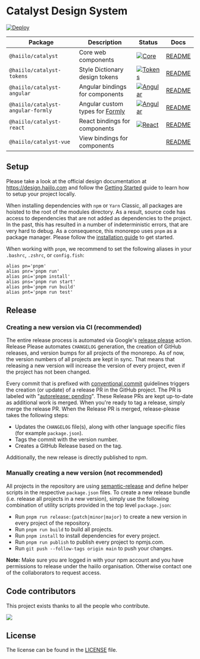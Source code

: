 # Catalyst Design System

[![Deploy](https://github.com/haiilo/catalyst/actions/workflows/deploy.yml/badge.svg)](https://github.com/haiilo/catalyst/actions/workflows/deploy.yml)

| Package | Description | Status | Docs |
| ------- | ----------- | ------ | ---- |
| `@haiilo/catalyst`           | Core web components               | [![Core](https://github.com/haiilo/catalyst/actions/workflows/core.yml/badge.svg)](https://github.com/haiilo/catalyst/actions/workflows/core.yml) | [README](https://github.com/haiilo/catalyst/blob/main/core/README.md) |
| `@haiilo/catalyst-tokens`    | Style Dictionary design tokens    | [![Tokens](https://github.com/haiilo/catalyst/actions/workflows/tokens.yml/badge.svg)](https://github.com/haiilo/catalyst/actions/workflows/tokens.yml) | [README](https://github.com/haiilo/catalyst/blob/main/tokens/README.md) |
| `@haiilo/catalyst-angular`   | Angular bindings for components   | [![Angular](https://github.com/haiilo/catalyst/actions/workflows/angular.yml/badge.svg)](https://github.com/haiilo/catalyst/actions/workflows/angular.yml) | [README](https://github.com/haiilo/catalyst/blob/main/angular/README.md) |
| `@haiilo/catalyst-angular-formly`   | Angular custom types for [Formly](https://formly.dev/)   | [![Angular](https://github.com/haiilo/catalyst/actions/workflows/angular.yml/badge.svg)](https://github.com/haiilo/catalyst/actions/workflows/angular.yml) | [README](https://github.com/haiilo/catalyst/blob/main/angular/README.md) |
| `@haiilo/catalyst-react`     | React bindings for components     | [![React](https://github.com/haiilo/catalyst/actions/workflows/react.yml/badge.svg)](https://github.com/haiilo/catalyst/actions/workflows/react.yml) | [README](https://github.com/haiilo/catalyst/blob/main/react/README.md) |
| `@haiilo/catalyst-vue`       | View bindings for components      |  | [README](https://github.com/haiilo/catalyst/blob/main/vue/README.md) |

## Setup

Please take a look at the official design documentation at
https://design.haiilo.com and follow the [Getting Started](https://design.haiilo.com/7a807c8eb/p/12e811-getting-started)
guide to learn how to setup your project locally.

When installing dependencies with `npm` or `Yarn` Classic, all packages are
hoisted to the root of the modules directory. As a result, source code has
access to dependencies that are not added as dependencies to the project. In the
past, this has resulted in a number of indeterministic errors, that are very
hard to debug. As a consequence, this monorepo uses `pnpm` as a package manager.
Please follow the [installation guide](https://pnpm.io/installation) to get
started.

When working with `pnpm`, we recommend to set the following aliases in your 
`.bashrc`, `.zshrc`, or `config.fish`:

```
alias pn='pnpm'
alias pnr='pnpm run'
alias pni='pnpm install'
alias pns='pnpm run start'
alias pnb='pnpm run build'
alias pnt='pnpm run test'
```

## Release

### Creating a new version via CI (recommended)

The entire release process is automated via Google's [release please](https://github.com/googleapis/release-please) action. Release Please automates `CHANGELOG` generation, the creation of GitHub releases, and version bumps for all projects of the monorepo. As of now, the version numbers of all projects are kept in sync. That means that releasing a new version will increase the version of every project, even if the project has not been changed.

Every commit that is prefixed with [conventional commit](https://www.conventionalcommits.org/en/v1.0.0/) guidelines triggers the creation (or update) of a release PR in the GitHub project. The PR is labeled with "[autorelease: pending](https://github.com/haiilo/catalyst/pulls?q=is%3Apr+is%3Aopen+label%3A%22autorelease%3A+pending%22)". These Release PRs are kept up-to-date as additional work is merged. When you're ready to tag a release, simply merge the release PR. When the Release PR is merged, release-please takes the following steps:

* Updates the `CHANGELOG` file(s), along with other language specific files (for example `package.json`).
* Tags the commit with the version number.
* Creates a GitHub Release based on the tag.

Additionally, the new release is directly published to npm.

### Manually creating a new version (not recommended)

All projects in the repository are using [semantic-release](https://www.npmjs.com/package/semantic-release) and define helper scripts in the respective `package.json` files. To create a new release bundle (i.e. release all projects in a new version), simply use the following combination of utility scripts provided in the top level `package.json`:

* Run `pnpm run release:{patch|minor|major}` to create a new version in every project of the repository.
* Run `pnpm run build` to build all projects.
* Run `pnpm install` to install dependencies for every project.
* Run `pnpm run publish` to publish every project to npmjs.com.
* Run `git push --follow-tags origin main` to push your changes.

**Note:** Make sure you are logged in with your npm account and you have permissions to release under the haiilo organisation. Otherwise contact one of the collaborators to request access.

## Code contributors

This project exists thanks to all the people who contribute.

<a href="https://github.com/haiilo/catalyst/graphs/contributors">
  <img src="https://contrib.rocks/image?repo=haiilo/catalyst" />
</a>

## License

The license can be found in the [LICENSE](https://github.com/haiilo/catalyst/blob/main/LICENSE) file.

